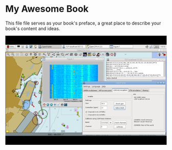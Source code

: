 My Awesome Book
=======

This file file serves as your book's preface, a great place to describe your book's content and ideas.

![xxxxxx](opp.png)